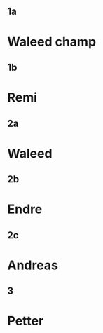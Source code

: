 ## 1a 
# Waleed champ

## 1b
# Remi

## 2a
# Waleed

## 2b
# Endre

## 2c
# Andreas 

## 3
# Petter

